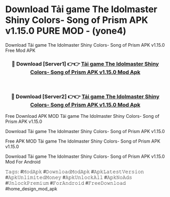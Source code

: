 # Download Tải game The Idolmaster Shiny Colors- Song of Prism APK v1.15.0 PURE MOD - (yone4)
Download Tải game The Idolmaster Shiny Colors- Song of Prism APK v1.15.0 Free Mod APK

<div align="center">
<h3>🔴 Download [Server1] 👉👉 <a href="https://apk-comot.site?title=Tải_game_The_Idolmaster_Shiny_Colors-_Song_of_Prism_APK_v1.15.0">Tải game The Idolmaster Shiny Colors- Song of Prism APK v1.15.0 Mod Apk</a></h3><br>

<h3>🔴 Download [Server2] 👉👉 <a href="https://apk-comot.site?title=Tải_game_The_Idolmaster_Shiny_Colors-_Song_of_Prism_APK_v1.15.0">Tải game The Idolmaster Shiny Colors- Song of Prism APK v1.15.0 Mod Apk</a></h3>
</div>


Free Download APK MOD Tải game The Idolmaster Shiny Colors- Song of Prism APK v1.15.0

Download Tải game The Idolmaster Shiny Colors- Song of Prism APK v1.15.0 

Free APK MOD Tải game The Idolmaster Shiny Colors- Song of Prism APK v1.15.0 

Download Tải game The Idolmaster Shiny Colors- Song of Prism APK v1.15.0 Mod For Android

𝚃𝚊𝚐𝚜: #𝙼𝚘𝚍𝙰𝚙𝚔 #𝙳𝚘𝚠𝚗𝚕𝚘𝚊𝚍𝙼𝚘𝚍𝙰𝚙𝚔 #𝙰𝚙𝚔𝙻𝚊𝚝𝚎𝚜𝚝𝚅𝚎𝚛𝚜𝚒𝚘𝚗 #𝙰𝚙𝚔𝚄𝚗𝚕𝚒𝚖𝚒𝚝𝚎𝚍𝙼𝚘𝚗𝚎𝚢 #𝙰𝚙𝚔𝚄𝚗𝚕𝚘𝚌𝚔𝙰𝚕𝚕 #𝙰𝚙𝚔𝙽𝚘𝙰𝚍𝚜 #𝚄𝚗𝚕𝚘𝚌𝚔𝙿𝚛𝚎𝚖𝚒𝚞𝚖 #𝙵𝚘𝚛𝙰𝚗𝚍𝚛𝚘𝚒𝚍 #𝙵𝚛𝚎𝚎𝙳𝚘𝚠𝚗𝚕𝚘𝚊𝚍 #home_design_mod_apk